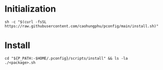 # Initialization

`sh -c "$(curl -fsSL https://raw.githubusercontent.com/caohungphu/pconfig/main/install.sh)"`

# Install

`cd "${P_PATH:-$HOME/.pconfig}/scripts/install" && ls -la`
`./<package>.sh`
